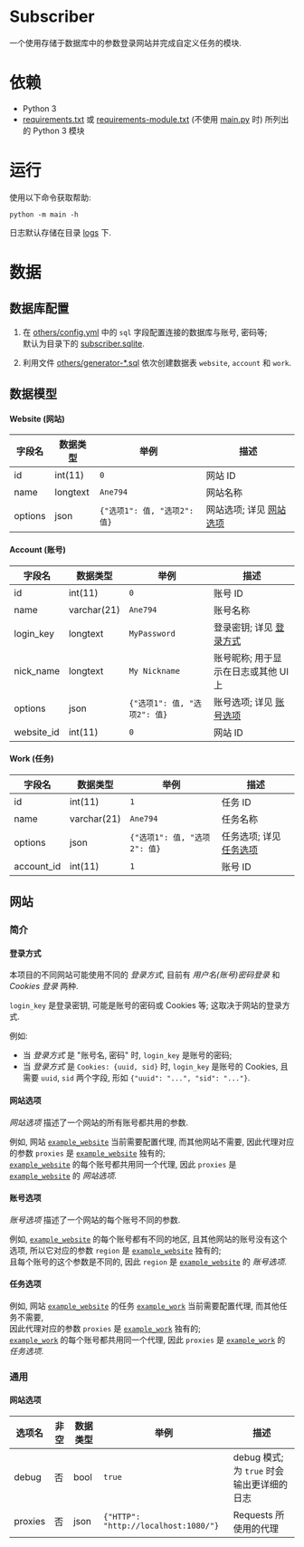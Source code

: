 # Subscriber

一个使用存储于数据库中的参数登录网站并完成自定义任务的模块.

# 依赖

- Python 3
- [requirements.txt] 或 [requirements-module.txt] (不使用 [main.py] 时) 所列出的 Python 3 模块

# 运行

使用以下命令获取帮助:

```shell
python -m main -h
```

日志默认存储在目录 [logs] 下.

# 数据

## 数据库配置

1. 在 [others/config.yml] 中的 `sql` 字段配置连接的数据库与账号, 密码等;  
   默认为目录下的 [subscriber.sqlite].

2. 利用文件 [others/generator-*.sql] 依次创建数据表 `website`, `account` 和 `work`.

## 数据模型

#### Website (网站)

| 字段名  | 数据类型 | 举例                         | 描述                      |
| ------- | -------- | ---------------------------- | ------------------------- |
| id      | int(11)  | `0`                          | 网站 ID                   |
| name    | longtext | `Ane794`                     | 网站名称                  |
| options | json     | `{"选项1": 值, "选项2": 值}` | 网站选项; 详见 [网站选项] |

#### Account (账号)

| 字段名     | 数据类型    | 举例                         | 描述                                 |
| ---------- | ----------- | ---------------------------- | ------------------------------------ |
| id         | int(11)     | `0`                          | 账号 ID                              |
| name       | varchar(21) | `Ane794`                     | 账号名称                             |
| login_key  | longtext    | `MyPassword`                 | 登录密钥; 详见 [登录方式]            |
| nick_name  | longtext    | `My Nickname`                | 账号昵称; 用于显示在日志或其他 UI 上 |
| options    | json        | `{"选项1": 值, "选项2": 值}` | 账号选项; 详见 [账号选项]            |
| website_id | int(11)     | `0`                          | 网站 ID                              |

#### Work (任务)

| 字段名     | 数据类型    | 举例                         | 描述                      |
| ---------- | ----------- | ---------------------------- | ------------------------- |
| id         | int(11)     | `1`                          | 任务 ID                   |
| name       | varchar(21) | `Ane794`                     | 任务名称                  |
| options    | json        | `{"选项1": 值, "选项2": 值}` | 任务选项; 详见 [任务选项] |
| account_id | int(11)     | `1`                          | 账号 ID                   |

## 网站

### 简介

#### 登录方式

本项目的不同网站可能使用不同的 _登录方式_, 目前有 _用户名(账号)密码登录_ 和 _Cookies 登录_ 两种.

`login_key` 是登录密钥, 可能是账号的密码或 Cookies 等; 这取决于网站的登录方式.

例如:

- 当 _登录方式_ 是 "账号名, 密码" 时, `login_key` 是账号的密码;
- 当 _登录方式_ 是 `Cookies: {uuid, sid}` 时, `login_key` 是账号的 Cookies, 且需要 `uuid`, `sid` 两个字段,
  形如 `{"uuid": "...", "sid": "..."}`.

#### 网站选项

_网站选项_ 描述了一个网站的所有账号都共用的参数.

例如, 网站 [`example_website`] 当前需要配置代理, 而其他网站不需要,
因此代理对应的参数 `proxies` 是 [`example_website`] 独有的;  
[`example_website`] 的每个账号都共用同一个代理, 因此 `proxies` 是 [`example_website`] 的 _网站选项_.

#### 账号选项

_账号选项_ 描述了一个网站的每个账号不同的参数.

例如, [`example_website`] 的每个账号都有不同的地区, 且其他网站的账号没有这个选项,
所以它对应的参数 `region` 是 [`example_website`] 独有的;  
且每个账号的这个参数是不同的, 因此 `region` 是 [`example_website`] 的 _账号选项_.

#### 任务选项

例如, 网站 [`example_website`] 的任务 [`example_work`] 当前需要配置代理, 而其他任务不需要,  
因此代理对应的参数 `proxies` 是 [`example_work`] 独有的;  
[`example_work`] 的每个账号都共用同一个代理, 因此 `proxies` 是 [`example_work`] 的 _任务选项_.

### 通用

#### 网站选项

| 选项名  | 非空 | 数据类型 | 举例                                 | 描述                                       |
| ------- | ---- | -------- | ------------------------------------ | ------------------------------------------ |
| debug   | 否   | bool     | `true`                               | debug 模式; 为 `true` 时会输出更详细的日志 |
| proxies | 否   | json     | `{"HTTP": "http://localhost:1080/"}` | Requests 所使用的代理                      |

[登录方式]: #登录方式
[网站选项]: #网站选项
[账号选项]: #账号选项
[任务选项]: #任务选项
[logs]: logs/
[main.py]: main.py
[others/config.yml]: others/config.yml
[others/generator-*.sql]: others/
[requirements.txt]: requirements.txt
[requirements-module.txt]: requirements-module.txt
[subscriber.sqlite]: subscriber.sqlite
[`example_website`]: websites/example_website/
[`example_work`]: websites/example_website/example_work.py
